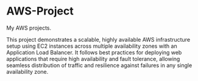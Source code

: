 # AWS-Project
My AWS projects.




This project demonstrates a scalable, highly available AWS infrastructure setup using EC2 instances across multiple availability zones with an Application Load Balancer. It follows best practices for deploying web applications that require high availability and fault tolerance, allowing seamless distribution of traffic and resilience against failures in any single availability zone.

